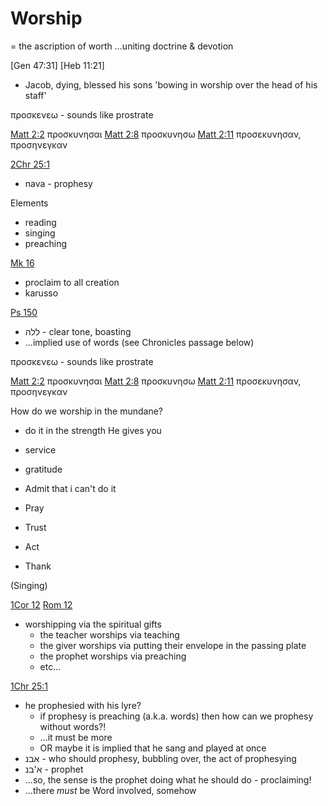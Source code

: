 # Worship
 = the ascription of worth
...uniting doctrine & devotion


[Gen 47:31] [Heb 11:21]
-	Jacob, dying, blessed his sons 'bowing in worship over the head of his staff'

προσκενεω - sounds like prostrate

[Matt 2:2]() προσκυνησαι
[Matt 2:8]() προσκυνησω
[Matt 2:11]() προσεκυνησαν, προσηνεγκαν

[2Chr 25:1]()
-	nava - prophesy


Elements
-	reading
-	singing
-	preaching

[Mk 16]()
-	proclaim to all creation
-	karusso


[Ps 150]()
-	ללה - clear tone, boasting
-	...implied use of words (see Chronicles passage below)


προσκενεω - sounds like prostrate

[Matt 2:2]() προσκυνησαι
[Matt 2:8]() προσκυνησω
[Matt 2:11]() προσεκυνησαν, προσηνεγκαν


How do we worship in the mundane?
-	do it in the strength He gives you
-	service
-	gratitude

-	Admit that i can't do it
  -	Pray
  -	Trust
  -	Act
  -	Thank


(Singing)


[1Cor 12]()
[Rom 12]()
-	worshipping via the spiritual gifts
	-	the teacher worships via teaching
	-	the giver worships via putting their envelope in the passing plate
	-	the prophet worships via preaching
	-	etc...

[1Chr 25:1]()
-	he prophesied with his lyre?
	-	if prophesy is preaching (a.k.a. words) then how can we prophesy without words?!
	-	...it must be more
	-	OR maybe it is implied that he sang and played at once
-	אבנ - who should prophesy, bubbling over, the act of prophesying
-	א'בנ - prophet
-	...so, the sense is the prophet doing what he should do - proclaiming!
-	...there _must_ be Word involved, somehow
